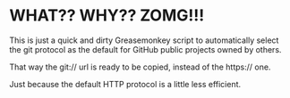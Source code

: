 WHAT?? WHY?? ZOMG!!!
============

This is just a quick and dirty Greasemonkey script to automatically select the
git protocol as the default for GitHub public projects owned by others.

That way the git:// url is ready to be copied, instead of the https:// one.

Just because the default HTTP protocol is a little less efficient.